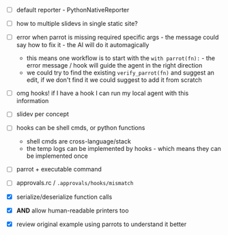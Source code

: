 - [ ] default reporter - PythonNativeReporter
- [ ] how to multiple slidevs in single static site?
- [ ] error when parrot is missing required specific args - the message could say how to fix it - the AI will do it automagically
  - this means one workflow is to start with the `with parrot(fn):` - the error message / hook will guide the agent in the right direction
  - we could try to find the existing `verify_parrot(fn)` and suggest an edit, if we don't find it we could suggest to add it from scratch
- [ ] omg hooks! if I have a hook I can run my local agent with this information
- [ ] slidev per concept
- [ ] hooks can be shell cmds, or python functions
  - shell cmds are cross-language/stack
  - the temp logs can be implemented by hooks - which means they can be implemented once
- [ ] parrot + executable command
- [ ] approvals.rc / `.approvals/hooks/mismatch`

- [x] serialize/deserialize function calls
- [x] **AND** allow human-readable printers too
- [x] review original example using parrots to understand it better
